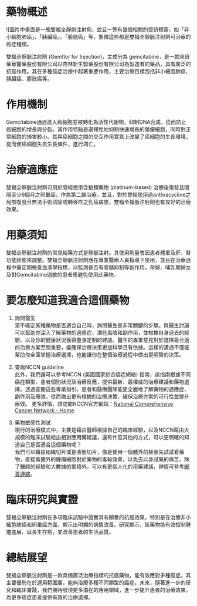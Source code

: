 # 藥物概述
![圖片中畫面是一瓶雙福全靜脈注射劑，並且一旁有幾個相關的資訊標簽，如「非小細胞肺癌」、「胰臟癌」、「膀胱癌」等，象徵這些都是雙福全靜脈注射劑可治療的癌症種類。

雙福全靜脈注射劑 (Gemflor for Injection)，主成分為 gemcitabine，是一款來自藥華醫藥股份有限公司以杏林新生製藥股份有限公司為製造者的藥品，具有廣泛的抗癌作用。其在多種癌症治療中起著重要作用，主要治療目標包括非小細胞肺癌、胰臟癌、膀胱癌等。

# 作用機制

Gemcitabine通過進入癌細胞並被轉化為活性代謝物，抑制DNA合成，從而防止癌細胞的增長與分裂。其作用特點是選擇性地抑制快速增長的腫瘤細胞，同時對正常細胞的損害較小。其與癌細胞之間的交互作用實質上改變了癌細胞的生長環境，從而使癌細胞失去生長條件，進行凋亡。

# 治療適應症

雙福全靜脈注射劑可用於曾經使用含鉑類藥物 (platinum-based) 治療後復發且間隔至少6個月之卵巢癌，作為第二線治療。並且，對於曾經使用過anthracycline之局部復發且無法手術切除或轉移性之乳癌病患，雙福全靜脈注射劑也有良好的治療效果。

# 用藥須知

雙福全靜脈注射劑的常見給藥方式是靜脈注射。其使用劑量會因患者體重及肝、腎功能狀態來調整。雙福全靜脈注射劑應在專業醫療人員指導下使用，並且在治療過程中需定期檢查血液學指標，以監測是否有骨髓抑制等副作用。孕婦、哺乳期婦女及對Gemcitabine過敏的患者應避免使用此藥物。

# 要怎麼知道我適合這個藥物 

1. 詢問醫生  
當不確定某種藥物是否適合自己時，詢問醫生是非常關鍵的步驟。與醫生討論可以幫助你深入了解藥物的適應症、潛在風險和副作用，並根據自身過去的經驗、以及你的健康狀況獲得量身定制的建議。醫生的專業意見對於選擇最合適的治療方案至關重要，能確保治療決策更加科學且有依據。這樣的溝通不僅能幫助你全面掌握治療選擇，也能讓你在整個治療過程中做出更明智的決策。 

2. 查詢NCCN guideline  
此外，我們還可以參考NCCN (美國國家綜合癌症網絡) 指南，該指南根據不同癌症類型、患者個別狀況及治療反應，提供最新、最權威的治療建議和藥物選擇。透過查閱這些專業指引，患者和醫療團隊能更全面地了解藥物的適應症、副作用及療效，從而做出更有根據的治療決策，確保治療方案的可行性並提升療效。 
更多詳情，請訪問NCCN官方網站：[National Comprehensive Cancer Network - Home](https://www.nccn.org/)

3. 藥物敏感性測試  
現行的治療模式中，主要是藉由醫師根據自己的臨床經驗，以及NCCN藉由大規模的臨床試驗給出相對應用藥建議，還有什麼其他的方式，可以更明確的知道自己是否適合這個藥物呢？   
我們可以藉由組織切片或是液態切片，像是使用一個體外的替身先試試看藥物，直接看體外的腫瘤細胞對於藥物的毒殺效果，以免去以身試藥的痛苦。除了醫師的經驗和大數據的累積外，可以有更個人化的用藥建議，詳情可參考[網頁連結](https://info.cancerfree.io/)。

# 臨床研究與實證

雙福全靜脈注射劑在多項臨床試驗中證實具有顯著的抗癌效果，特別是在治療非小細胞肺癌和卵巢癌方面，顯示出明顯的病情改善。研究顯示，該藥物能有效控制腫瘤進展、延長生存期，並改善患者的生活品質。

# 總結展望

雙福全靜脈注射劑是一款具備廣泛治療指標的抗癌藥物，能有效應對多種癌症。其主要優勢在於適用範圍廣，能夠治療多種不同類型的癌症。未來，隨著進一步的研究和臨床實踐，我們期待發現更多潛在的應用領域，進一步提升患者的治療效果，為更多癌症患者提供有效的治療選擇。
